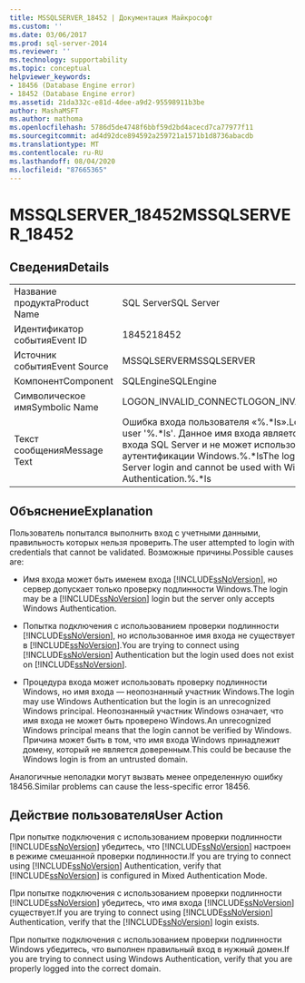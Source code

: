 ```yaml
---
title: MSSQLSERVER_18452 | Документация Майкрософт
ms.custom: ''
ms.date: 03/06/2017
ms.prod: sql-server-2014
ms.reviewer: ''
ms.technology: supportability
ms.topic: conceptual
helpviewer_keywords:
- 18456 (Database Engine error)
- 18452 (Database Engine error)
ms.assetid: 21da332c-e81d-4dee-a9d2-95598911b3be
author: MashaMSFT
ms.author: mathoma
ms.openlocfilehash: 5786d5de4748f6bbf59d2bd4acecd7ca77977f11
ms.sourcegitcommit: ad4d92dce894592a259721a1571b1d8736abacdb
ms.translationtype: MT
ms.contentlocale: ru-RU
ms.lasthandoff: 08/04/2020
ms.locfileid: "87665365"
---
```

# <a name="mssqlserver_18452"></a><span data-ttu-id="073c8-102">MSSQLSERVER_18452</span><span class="sxs-lookup"><span data-stu-id="073c8-102">MSSQLSERVER_18452</span></span>
    
## <a name="details"></a><span data-ttu-id="073c8-103">Сведения</span><span class="sxs-lookup"><span data-stu-id="073c8-103">Details</span></span>  
  
|||  
|-|-|  
|<span data-ttu-id="073c8-104">Название продукта</span><span class="sxs-lookup"><span data-stu-id="073c8-104">Product Name</span></span>|<span data-ttu-id="073c8-105">SQL Server</span><span class="sxs-lookup"><span data-stu-id="073c8-105">SQL Server</span></span>|  
|<span data-ttu-id="073c8-106">Идентификатор события</span><span class="sxs-lookup"><span data-stu-id="073c8-106">Event ID</span></span>|<span data-ttu-id="073c8-107">18452</span><span class="sxs-lookup"><span data-stu-id="073c8-107">18452</span></span>|  
|<span data-ttu-id="073c8-108">Источник события</span><span class="sxs-lookup"><span data-stu-id="073c8-108">Event Source</span></span>|<span data-ttu-id="073c8-109">MSSQLSERVER</span><span class="sxs-lookup"><span data-stu-id="073c8-109">MSSQLSERVER</span></span>|  
|<span data-ttu-id="073c8-110">Компонент</span><span class="sxs-lookup"><span data-stu-id="073c8-110">Component</span></span>|<span data-ttu-id="073c8-111">SQLEngine</span><span class="sxs-lookup"><span data-stu-id="073c8-111">SQLEngine</span></span>|  
|<span data-ttu-id="073c8-112">Символическое имя</span><span class="sxs-lookup"><span data-stu-id="073c8-112">Symbolic Name</span></span>|<span data-ttu-id="073c8-113">LOGON_INVALID_CONNECT</span><span class="sxs-lookup"><span data-stu-id="073c8-113">LOGON_INVALID_CONNECT</span></span>|  
|<span data-ttu-id="073c8-114">Текст сообщения</span><span class="sxs-lookup"><span data-stu-id="073c8-114">Message Text</span></span>|<span data-ttu-id="073c8-115">Ошибка входа пользователя «%.\*ls».</span><span class="sxs-lookup"><span data-stu-id="073c8-115">Login failed for user '%.\*ls'.</span></span> <span data-ttu-id="073c8-116">Данное имя входа является именем входа SQL Server и не может использоваться для аутентификации Windows.%.\*ls</span><span class="sxs-lookup"><span data-stu-id="073c8-116">The login is a SQL Server login and cannot be used with Windows Authentication.%.\*ls</span></span>|  
  
## <a name="explanation"></a><span data-ttu-id="073c8-117">Объяснение</span><span class="sxs-lookup"><span data-stu-id="073c8-117">Explanation</span></span>  
 <span data-ttu-id="073c8-118">Пользователь попытался выполнить вход с учетными данными, правильность которых нельзя проверить.</span><span class="sxs-lookup"><span data-stu-id="073c8-118">The user attempted to login with credentials that cannot be validated.</span></span> <span data-ttu-id="073c8-119">Возможные причины.</span><span class="sxs-lookup"><span data-stu-id="073c8-119">Possible causes are:</span></span>  
  
-   <span data-ttu-id="073c8-120">Имя входа может быть именем входа [!INCLUDE[ssNoVersion](../../includes/ssnoversion-md.md)], но сервер допускает только проверку подлинности Windows.</span><span class="sxs-lookup"><span data-stu-id="073c8-120">The login may be a [!INCLUDE[ssNoVersion](../../includes/ssnoversion-md.md)] login but the server only accepts Windows Authentication.</span></span>  
  
-   <span data-ttu-id="073c8-121">Попытка подключения с использованием проверки подлинности [!INCLUDE[ssNoVersion](../../includes/ssnoversion-md.md)], но использованное имя входа не существует в [!INCLUDE[ssNoVersion](../../includes/ssnoversion-md.md)].</span><span class="sxs-lookup"><span data-stu-id="073c8-121">You are trying to connect using [!INCLUDE[ssNoVersion](../../includes/ssnoversion-md.md)] Authentication but the login used does not exist on [!INCLUDE[ssNoVersion](../../includes/ssnoversion-md.md)].</span></span>  
  
-   <span data-ttu-id="073c8-122">Процедура входа может использовать проверку подлинности Windows, но имя входа — неопознанный участник Windows.</span><span class="sxs-lookup"><span data-stu-id="073c8-122">The login may use Windows Authentication but the login is an unrecognized Windows principal.</span></span> <span data-ttu-id="073c8-123">Неопознанный участник Windows означает, что имя входа не может быть проверено Windows.</span><span class="sxs-lookup"><span data-stu-id="073c8-123">An unrecognized Windows principal means that the login cannot be verified by Windows.</span></span> <span data-ttu-id="073c8-124">Причина может быть в том, что имя входа Windows принадлежит домену, который не является доверенным.</span><span class="sxs-lookup"><span data-stu-id="073c8-124">This could be because the Windows login is from an untrusted domain.</span></span>  
  
 <span data-ttu-id="073c8-125">Аналогичные неполадки могут вызвать менее определенную ошибку 18456.</span><span class="sxs-lookup"><span data-stu-id="073c8-125">Similar problems can cause the less-specific error 18456.</span></span>  
  
## <a name="user-action"></a><span data-ttu-id="073c8-126">Действие пользователя</span><span class="sxs-lookup"><span data-stu-id="073c8-126">User Action</span></span>  
 <span data-ttu-id="073c8-127">При попытке подключения с использованием проверки подлинности [!INCLUDE[ssNoVersion](../../includes/ssnoversion-md.md)] убедитесь, что [!INCLUDE[ssNoVersion](../../includes/ssnoversion-md.md)] настроен в режиме смешанной проверки подлинности.</span><span class="sxs-lookup"><span data-stu-id="073c8-127">If you are trying to connect using [!INCLUDE[ssNoVersion](../../includes/ssnoversion-md.md)] Authentication, verify that [!INCLUDE[ssNoVersion](../../includes/ssnoversion-md.md)] is configured in Mixed Authentication Mode.</span></span>  
  
 <span data-ttu-id="073c8-128">При попытке подключения с использованием проверки подлинности [!INCLUDE[ssNoVersion](../../includes/ssnoversion-md.md)] убедитесь, что имя входа [!INCLUDE[ssNoVersion](../../includes/ssnoversion-md.md)] существует.</span><span class="sxs-lookup"><span data-stu-id="073c8-128">If you are trying to connect using [!INCLUDE[ssNoVersion](../../includes/ssnoversion-md.md)] Authentication, verify that the [!INCLUDE[ssNoVersion](../../includes/ssnoversion-md.md)] login exists.</span></span>  
  
 <span data-ttu-id="073c8-129">При попытке подключения с использованием проверки подлинности Windows убедитесь, что выполнен правильный вход в нужный домен.</span><span class="sxs-lookup"><span data-stu-id="073c8-129">If you are trying to connect using Windows Authentication, verify that you are properly logged into the correct domain.</span></span>  
  
  
